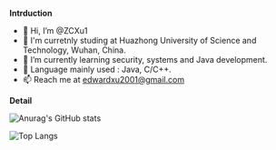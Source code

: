 **Intrduction**

- 👋 Hi, I’m @ZCXu1
- 👀 I'm curretnly studing at Huazhong University of Science and Technology, Wuhan, China.
- 🌱 I’m currently learning security, systems and Java development.
- 💞️ Language mainly used : Java, C/C++.
- 📫 Reach me at edwardxu2001@gmail.com

**Detail**

![Anurag's GitHub stats](https://github-readme-stats.vercel.app/api?username=ZCXu1)

![Top Langs](https://github-readme-stats.vercel.app/api/top-langs/?username=ZCXu1)

